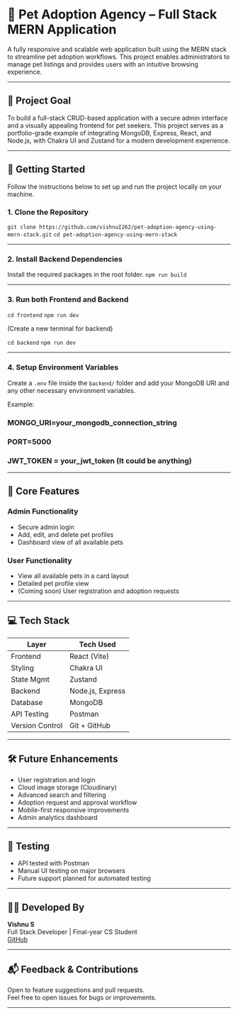 # 🐾 Pet Adoption Agency – Full Stack MERN Application

A fully responsive and scalable web application built using the MERN stack to streamline pet adoption workflows. This project enables administrators to manage pet listings and provides users with an intuitive browsing experience.

---

## 🎯 Project Goal

To build a full-stack CRUD-based application with a secure admin interface and a visually appealing frontend for pet seekers. This project serves as a portfolio-grade example of integrating MongoDB, Express, React, and Node.js, with Chakra UI and Zustand for a modern development experience.

---

## 🚀 Getting Started

Follow the instructions below to set up and run the project locally on your machine.

### 1. Clone the Repository

```git clone https://github.com/vishnuI262/pet-adoption-agency-using-mern-stack.git```
```cd pet-adoption-agency-using-mern-stack```

---

### 2. Install Backend Dependencies

Install the required packages in the root folder.
```npm run build```

---

### 3. Run both Frontend and Backend

```cd frontend```
```npm run dev```

(Create a new terminal for backend)

```cd backend```
```npm run dev```

---

### 4. Setup Environment Variables

Create a `.env` file inside the `backend/` folder and add your MongoDB URI and any other necessary environment variables.

Example:

### MONGO_URI=your_mongodb_connection_string
### PORT=5000
### JWT_TOKEN = your_jwt_token (It could be anything)

---

## 🔑 Core Features

### Admin Functionality
- Secure admin login
- Add, edit, and delete pet profiles
- Dashboard view of all available pets

### User Functionality
- View all available pets in a card layout
- Detailed pet profile view
- (Coming soon) User registration and adoption requests

---

## 💻 Tech Stack

| Layer         | Tech Used                      |
|---------------|--------------------------------|
| Frontend      | React (Vite)                   |
| Styling       | Chakra UI                      |
| State Mgmt    | Zustand                        |
| Backend       | Node.js, Express               |
| Database      | MongoDB                        |
| API Testing   | Postman                        |
| Version Control | Git + GitHub                |

---

## 🛠 Future Enhancements

- User registration and login
- Cloud image storage (Cloudinary)
- Advanced search and filtering
- Adoption request and approval workflow
- Mobile-first responsive improvements
- Admin analytics dashboard

---

## 🧪 Testing

- API tested with Postman
- Manual UI testing on major browsers
- Future support planned for automated testing

---

## 👨‍💻 Developed By

**Vishnu S**  
Full Stack Developer | Final-year CS Student  
[GitHub](https://github.com/vishnuI262)

---

## 📬 Feedback & Contributions

Open to feature suggestions and pull requests.  
Feel free to open issues for bugs or improvements.

---
